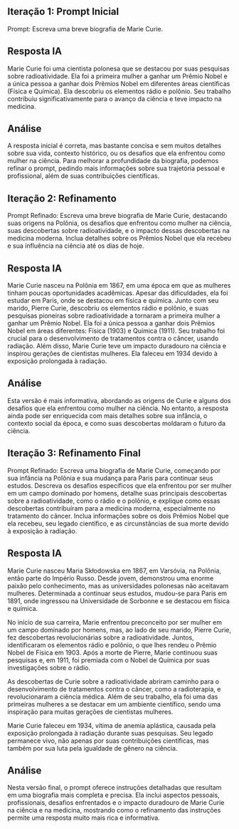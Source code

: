 ## Iteração 1: Prompt Inicial

Prompt: Escreva uma breve biografia de Marie Curie.

## Resposta IA

Marie Curie foi uma cientista polonesa que se destacou por suas pesquisas sobre radioatividade. Ela foi a primeira mulher a ganhar um Prêmio Nobel e a única pessoa a ganhar dois Prêmios Nobel em diferentes áreas científicas (Física e Química). Ela descobriu os elementos rádio e polônio. Seu trabalho contribuiu significativamente para o avanço da ciência e teve impacto na medicina.

## Análise

A resposta inicial é correta, mas bastante concisa e sem muitos detalhes sobre sua vida, contexto histórico, ou os desafios que ela enfrentou como mulher na ciência. Para melhorar a profundidade da biografia, podemos refinar o prompt, pedindo mais informações sobre sua trajetória pessoal e profissional, além de suas contribuições científicas.

## Iteração 2: Refinamento

Prompt Refinado: Escreva uma breve biografia de Marie Curie, destacando suas origens na Polônia, os desafios que enfrentou como mulher na ciência, suas descobertas sobre radioatividade, e o impacto dessas descobertas na medicina moderna. Inclua detalhes sobre os Prêmios Nobel que ela recebeu e sua influência na ciência até os dias de hoje.

## Resposta IA

 Marie Curie nasceu na Polônia em 1867, em uma época em que as mulheres tinham poucas oportunidades acadêmicas. Apesar das dificuldades, ela foi estudar em Paris, onde se destacou em física e química. Junto com seu marido, Pierre Curie, descobriu os elementos rádio e polônio, e suas pesquisas pioneiras sobre radioatividade a tornaram a primeira mulher a ganhar um Prêmio Nobel. Ela foi a única pessoa a ganhar dois Prêmios Nobel em áreas diferentes: Física (1903) e Química (1911). Seu trabalho foi crucial para o desenvolvimento de tratamentos contra o câncer, usando radiação. Além disso, Marie Curie teve um impacto duradouro na ciência e inspirou gerações de cientistas mulheres. Ela faleceu em 1934 devido à exposição prolongada à radiação.

## Análise

Esta versão é mais informativa, abordando as origens de Curie e alguns dos desafios que ela enfrentou como mulher na ciência. No entanto, a resposta ainda pode ser enriquecida com mais detalhes sobre sua infância, o contexto social da época, e como suas descobertas moldaram o futuro da ciência.

## Iteração 3: Refinamento Final

Prompt Refinado: Escreva uma biografia de Marie Curie, começando por sua infância na Polônia e sua mudança para Paris para continuar seus estudos. Descreva os desafios específicos que ela enfrentou por ser mulher em um campo dominado por homens, detalhe suas principais descobertas sobre a radioatividade, como o rádio e o polônio, e explique como essas descobertas contribuíram para a medicina moderna, especialmente no tratamento do câncer. Inclua informações sobre os dois Prêmios Nobel que ela recebeu, seu legado científico, e as circunstâncias de sua morte devido à exposição à radiação.

## Resposta IA

 Marie Curie nasceu Maria Skłodowska em 1867, em Varsóvia, na Polônia, então parte do Império Russo. Desde jovem, demonstrou uma enorme paixão pelo conhecimento, mas as universidades polonesas não aceitavam mulheres. Determinada a continuar seus estudos, mudou-se para Paris em 1891, onde ingressou na Universidade de Sorbonne e se destacou em física e química.

No início de sua carreira, Marie enfrentou preconceito por ser mulher em um campo dominado por homens, mas, ao lado de seu marido, Pierre Curie, fez descobertas revolucionárias sobre a radioatividade. Juntos, identificaram os elementos rádio e polônio, o que lhes rendeu o Prêmio Nobel de Física em 1903. Após a morte de Pierre, Marie continuou suas pesquisas e, em 1911, foi premiada com o Nobel de Química por suas investigações sobre o rádio.

As descobertas de Curie sobre a radioatividade abriram caminho para o desenvolvimento de tratamentos contra o câncer, como a radioterapia, e revolucionaram a ciência médica. Além de seu trabalho, ela foi uma das primeiras mulheres a se destacar em um ambiente científico, sendo uma inspiração para muitas gerações de cientistas mulheres.

Marie Curie faleceu em 1934, vítima de anemia aplástica, causada pela exposição prolongada à radiação durante suas pesquisas. Seu legado permanece vivo, não apenas por suas contribuições científicas, mas também por sua luta pela igualdade de gênero na ciência.

## Análise

Nesta versão final, o prompt oferece instruções detalhadas que resultam em uma biografia mais completa e precisa. Ela inclui aspectos pessoais, profissionais, desafios enfrentados e o impacto duradouro de Marie Curie na ciência e na medicina, mostrando como o refinamento das instruções permite uma resposta muito mais rica e informativa.






